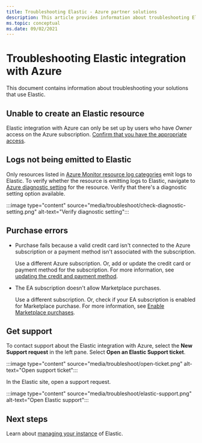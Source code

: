 ```yaml
---
title: Troubleshooting Elastic - Azure partner solutions
description: This article provides information about troubleshooting Elastic integration with Azure
ms.topic: conceptual
ms.date: 09/02/2021
---
```


# Troubleshooting Elastic integration with Azure

This document contains information about troubleshooting your solutions that use Elastic.

## Unable to create an Elastic resource

Elastic integration with Azure can only be set up by users who have *Owner* access on the Azure subscription. [Confirm that you have the appropriate access](../../role-based-access-control/check-access.md).

## Logs not being emitted to Elastic

Only resources listed in [Azure Monitor resource log categories](../../azure-monitor/essentials/resource-logs-categories.md) emit logs to Elastic. To verify whether the resource is emitting logs to Elastic, navigate to [Azure diagnostic setting](../../azure-monitor/essentials/diagnostic-settings.md) for the resource. Verify that there's a diagnostic setting option available.

:::image type="content" source="media/troubleshoot/check-diagnostic-setting.png" alt-text="Verify diagnostic setting":::

## Purchase errors

* Purchase fails because a valid credit card isn't connected to the Azure subscription or a payment method isn't associated with the subscription.

  Use a different Azure subscription. Or, add or update the credit card or payment method for the subscription. For more information, see [updating the credit and payment method](../../cost-management-billing/manage/change-credit-card.md).

* The EA subscription doesn't allow Marketplace purchases.

  Use a different subscription. Or, check if your EA subscription is enabled for Marketplace purchase. For more information, see [Enable Marketplace purchases](../../cost-management-billing/manage/ea-azure-marketplace.md#enabling-azure-marketplace-purchases).

## Get support

To contact support about the Elastic integration with Azure, select the **New Support request** in the left pane. Select **Open an Elastic Support ticket**.

:::image type="content" source="media/troubleshoot/open-ticket.png" alt-text="Open support ticket":::

In the Elastic site, open a support request.

:::image type="content" source="media/troubleshoot/elastic-support.png" alt-text="Open Elastic support":::

## Next steps

Learn about [managing your instance](manage.md) of Elastic.